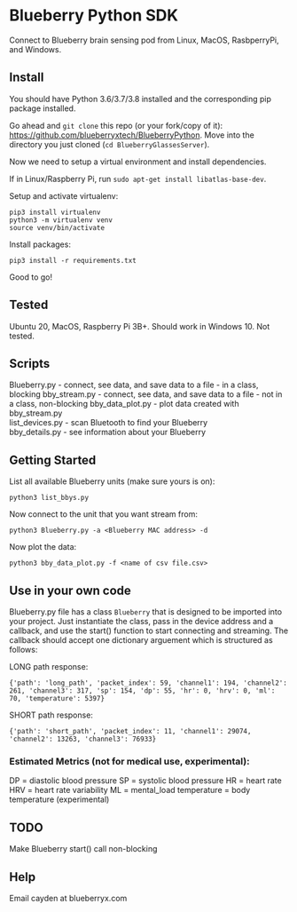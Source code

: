 # Blueberry Python SDK

Connect to Blueberry brain sensing pod from Linux, MacOS, RasbperryPi, and Windows.

## Install

You should have Python 3.6/3.7/3.8 installed and the corresponding pip package installed.

Go ahead and `git clone` this repo (or your fork/copy of it): https://github.com/blueberryxtech/BlueberryPython. Move into the directory you just cloned (`cd BlueberryGlassesServer`).  

Now we need to setup a virtual environment and install dependencies.   

If in Linux/Raspberry Pi, run `sudo apt-get install libatlas-base-dev`.    

Setup and activate virtualenv:
```
pip3 install virtualenv
python3 -m virtualenv venv
source venv/bin/activate
```

Install packages:
```
pip3 install -r requirements.txt
```

Good to go!

## Tested

Ubuntu 20, MacOS, Raspberry Pi 3B+.
Should work in Windows 10. Not tested.

## Scripts

Blueberry.py - connect, see data, and save data to a file - in a class, blocking
bby_stream.py - connect, see data, and save data to a file - not in a class, non-blocking 
bby_data_plot.py - plot data created with bby_stream.py  
list_devices.py - scan Bluetooth to find your Blueberry  
bby_details.py - see information about your Blueberry

## Getting Started

List all available Blueberry units (make sure yours is on):
```
python3 list_bbys.py
```

Now connect to the unit that you want stream from:
```
python3 Blueberry.py -a <Blueberry MAC address> -d
```

Now plot the data:  
```
python3 bby_data_plot.py -f <name of csv file.csv>
```

## Use in your own code

Blueberry.py file has a class `Blueberry` that is designed to be imported into your project. Just instantiate the class, pass in the device address and a callback, and use the start() function to start connecting and streaming. The callback should accept one dictionary arguement which is structured as follows:

LONG path response:
```
{'path': 'long_path', 'packet_index': 59, 'channel1': 194, 'channel2': 261, 'channel3': 317, 'sp': 154, 'dp': 55, 'hr': 0, 'hrv': 0, 'ml': 70, 'temperature': 5397}
```
SHORT path response:
```
{'path': 'short_path', 'packet_index': 11, 'channel1': 29074, 'channel2': 13263, 'channel3': 76933}
```
### Estimated Metrics (not for medical use, experimental):
DP = diastolic blood pressure
SP = systolic blood pressure
HR = heart rate
HRV = heart rate variability
ML = mental_load
temperature = body temperature (experimental)

## TODO

Make Blueberry start() call non-blocking

## Help

Email cayden at blueberryx.com
